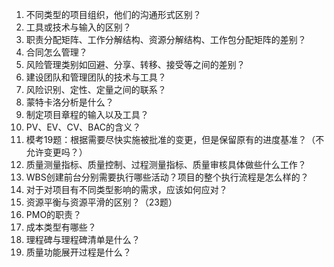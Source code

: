 1. 不同类型的项目组织，他们的沟通形式区别？
2. 工具或技术与输入的区别？
3. 职责分配矩阵、工作分解结构、资源分解结构、工作包分配矩阵的差别？
4. 合同怎么管理？
5. 风险管理类别如回避、分享、转移、接受等之间的差别？
6. 建设团队和管理团队的技术与工具？
7. 风险识别、定性、定量之间的联系？
8. 蒙特卡洛分析是什么？
9. 制定项目章程的输入以及工具？
10. PV、EV、CV、BAC的含义？
11. 模考19题：根据需要尽快实施被批准的变更，但是保留原有的进度基准？（不允许变更吗？）
12. 质量测量指标、质量控制、过程测量指标、质量审核具体做些什么工作？
13. WBS创建前台分别需要执行哪些活动？项目的整个执行流程是怎么样的？
14. 对于对项目有不同类型影响的需求，应该如何应对？
15. 资源平衡与资源平滑的区别？（23题）
16. PMO的职责？
17. 成本类型有哪些？
18. 理程碑与理程碑清单是什么？
19. 质量功能展开过程是什么？
